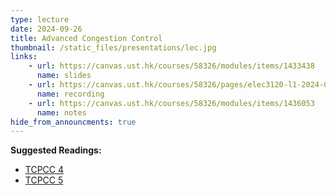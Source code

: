 ```yaml
---
type: lecture
date: 2024-09-26
title: Advanced Congestion Control
thumbnail: /static_files/presentations/lec.jpg
links: 
    - url: https://canvas.ust.hk/courses/58326/modules/items/1433438
      name: slides
    - url: https://canvas.ust.hk/courses/58326/pages/elec3120-l1-2024-09-26-15-00
      name: recording 
    - url: https://canvas.ust.hk/courses/58326/modules/items/1436053
      name: notes
hide_from_announcments: true
---
```

**Suggested Readings:**
- [TCPCC 4](https://tcpcc.systemsapproach.org/algorithm.html)
- [TCPCC 5](https://tcpcc.systemsapproach.org/avoidance.html)

